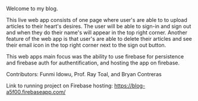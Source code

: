 Welcome to my blog.

This live web app consists of one page where user's are able to to upload articles to their heart's desires. The user will be able to sign-in and sign out and when they do their name's will appear in the top right corner. Another feature of the web app is that user's are able to delete their articles and see their email icon in the top right corner next to the sign out button.

This web apps main focus was the ability to use firebase for persistence and firebase auth for authentification, and hosting the app on firebase.

Contributors: Funmi Idowu, Prof. Ray Toal, and Bryan Contreras

Link to running project on Firebase hosting: https://blog-a5f00.firebaseapp.com/

